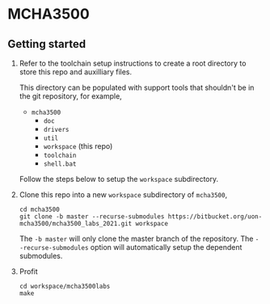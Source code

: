 # MCHA3500

## Getting started

1. Refer to the toolchain setup instructions to create a root directory to store this repo and auxilliary files.

    This directory can be populated with support tools that shouldn't be in the git repository, for example,

    * `mcha3500`
        * `doc`
        * `drivers`
        * `util`
        * `workspace` (this repo)
        * `toolchain`
        * `shell.bat`

    Follow the steps below to setup the `workspace` subdirectory.

2.  Clone this repo into a new `workspace` subdirectory of `mcha3500`,

        cd mcha3500
        git clone -b master --recurse-submodules https://bitbucket.org/uon-mcha3500/mcha3500_labs_2021.git workspace

    The `-b master` will only clone the master branch of the repository.
    The `--recurse-submodules` option will automatically setup the dependent submodules.

1.  Profit

        cd workspace/mcha3500labs
        make


